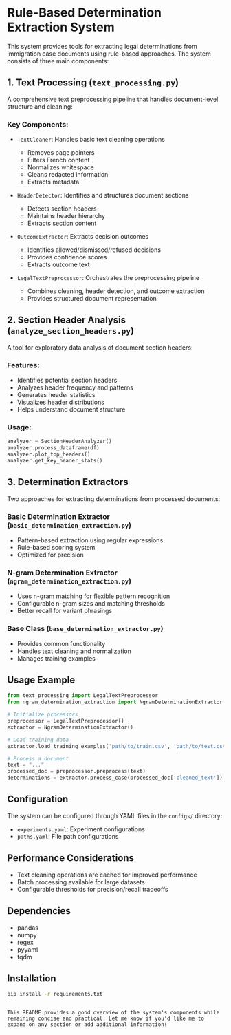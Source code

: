 # Rule-Based Determination Extraction System

This system provides tools for extracting legal determinations from immigration case documents using rule-based approaches. The system consists of three main components:

## 1. Text Processing (`text_processing.py`)

A comprehensive text preprocessing pipeline that handles document-level structure and cleaning:

### Key Components:
- `TextCleaner`: Handles basic text cleaning operations
  - Removes page pointers
  - Filters French content
  - Normalizes whitespace
  - Cleans redacted information
  - Extracts metadata

- `HeaderDetector`: Identifies and structures document sections
  - Detects section headers
  - Maintains header hierarchy
  - Extracts section content

- `OutcomeExtractor`: Extracts decision outcomes
  - Identifies allowed/dismissed/refused decisions
  - Provides confidence scores
  - Extracts outcome text

- `LegalTextPreprocessor`: Orchestrates the preprocessing pipeline
  - Combines cleaning, header detection, and outcome extraction
  - Provides structured document representation

## 2. Section Header Analysis (`analyze_section_headers.py`)

A tool for exploratory data analysis of document section headers:

### Features:
- Identifies potential section headers
- Analyzes header frequency and patterns
- Generates header statistics
- Visualizes header distributions
- Helps understand document structure

### Usage:
```python
analyzer = SectionHeaderAnalyzer()
analyzer.process_dataframe(df)
analyzer.plot_top_headers()
analyzer.get_key_header_stats()
```

## 3. Determination Extractors

Two approaches for extracting determinations from processed documents:

### Basic Determination Extractor (`basic_determination_extraction.py`)
- Pattern-based extraction using regular expressions
- Rule-based scoring system
- Optimized for precision

### N-gram Determination Extractor (`ngram_determination_extraction.py`)
- Uses n-gram matching for flexible pattern recognition
- Configurable n-gram sizes and matching thresholds
- Better recall for variant phrasings

### Base Class (`base_determination_extractor.py`)
- Provides common functionality
- Handles text cleaning and normalization
- Manages training examples

## Usage Example

```python
from text_processing import LegalTextPreprocessor
from ngram_determination_extraction import NgramDeterminationExtractor

# Initialize processors
preprocessor = LegalTextPreprocessor()
extractor = NgramDeterminationExtractor()

# Load training data
extractor.load_training_examples('path/to/train.csv', 'path/to/test.csv')

# Process a document
text = "..."
processed_doc = preprocessor.preprocess(text)
determinations = extractor.process_case(processed_doc['cleaned_text'])
```

## Configuration

The system can be configured through YAML files in the `configs/` directory:
- `experiments.yaml`: Experiment configurations
- `paths.yaml`: File path configurations

## Performance Considerations

- Text cleaning operations are cached for improved performance
- Batch processing available for large datasets
- Configurable thresholds for precision/recall tradeoffs

## Dependencies

- pandas
- numpy
- regex
- pyyaml
- tqdm

## Installation

```bash
pip install -r requirements.txt
```
```

This README provides a good overview of the system's components while remaining concise and practical. Let me know if you'd like me to expand on any section or add additional information!